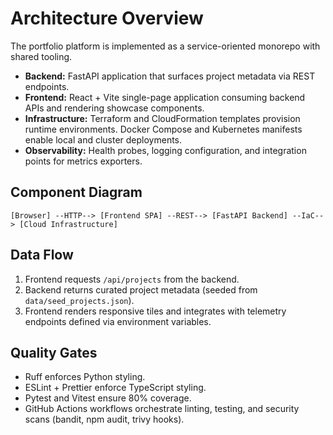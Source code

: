 # Architecture Overview

The portfolio platform is implemented as a service-oriented monorepo with shared tooling.

- **Backend:** FastAPI application that surfaces project metadata via REST endpoints.
- **Frontend:** React + Vite single-page application consuming backend APIs and rendering showcase components.
- **Infrastructure:** Terraform and CloudFormation templates provision runtime environments. Docker Compose and Kubernetes manifests enable local and cluster deployments.
- **Observability:** Health probes, logging configuration, and integration points for metrics exporters.

## Component Diagram
```
[Browser] --HTTP--> [Frontend SPA] --REST--> [FastAPI Backend] --IaC--> [Cloud Infrastructure]
```

## Data Flow
1. Frontend requests `/api/projects` from the backend.
2. Backend returns curated project metadata (seeded from `data/seed_projects.json`).
3. Frontend renders responsive tiles and integrates with telemetry endpoints defined via environment variables.

## Quality Gates
- Ruff enforces Python styling.
- ESLint + Prettier enforce TypeScript styling.
- Pytest and Vitest ensure 80% coverage.
- GitHub Actions workflows orchestrate linting, testing, and security scans (bandit, npm audit, trivy hooks).
